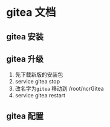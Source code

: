 # gitea 文档

## gitea 安装

## gitea 升级

1. 先下载新版的安装包
2. service gitea stop
3. 改名字为`gitea` 移动到 /root/ncrGitea
4. service gitea restart

## gitea 配置
